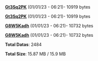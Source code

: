 [**Gt3Sq2PK**](/data/Gt3Sq2PK.txt) (01/01/23 - 06:21)- 10919 bytes

[**Gt3Sq2PK**](/data/Gt3Sq2PK.txt) (01/01/23 - 06:21)- 10919 bytes

[**G8W5Kadh**](/data/G8W5Kadh.txt) (01/01/23 - 06:21)- 10732 bytes

[**G8W5Kadh**](/data/G8W5Kadh.txt) (01/01/23 - 06:21)- 10732 bytes

**Total Datas**: 2484

**Total Size**: 15.87 MB / 15.9 MB